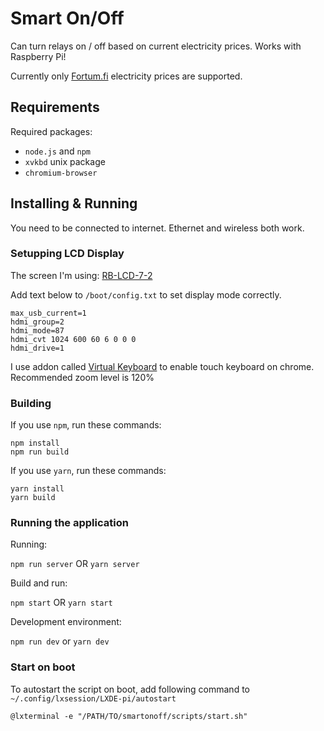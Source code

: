 # Smart On/Off

Can turn relays on / off based on current electricity prices. Works with Raspberry Pi!

Currently only [Fortum.fi](http://fortum.fi/) electricity prices are supported.

## Requirements

Required packages:

- `node.js` and `npm`
- `xvkbd` unix package
- `chromium-browser`

## Installing & Running

You need to be connected to internet. Ethernet and wireless both work.

### Setupping LCD Display

The screen I'm using: [RB-LCD-7-2](https://www.conrad.de/de/raspberry-pi-display-modul-rb-lcd-7-2-raspberry-pi-banana-pi-cubieboard-pcduino-1543962.html)

Add text below to `/boot/config.txt` to set display mode correctly.

```
max_usb_current=1
hdmi_group=2
hdmi_mode=87
hdmi_cvt 1024 600 60 6 0 0 0
hdmi_drive=1
```

I use addon called [Virtual Keyboard](https://chrome.google.com/webstore/detail/virtual-keyboard/pflmllfnnabikmfkkaddkoolinlfninn) to enable touch keyboard on chrome. Recommended zoom level is 120%

### Building

If you use `npm`, run these commands:

```
npm install
npm run build
```

If you use `yarn`, run these commands:

```
yarn install
yarn build
```

### Running the application

Running:

`npm run server` OR `yarn server`

Build and run:

`npm start` OR `yarn start`

Development environment:

`npm run dev` or `yarn dev`

### Start on boot

To autostart the script on boot, add following command to `~/.config/lxsession/LXDE-pi/autostart`

`@lxterminal -e "/PATH/TO/smartonoff/scripts/start.sh"`
